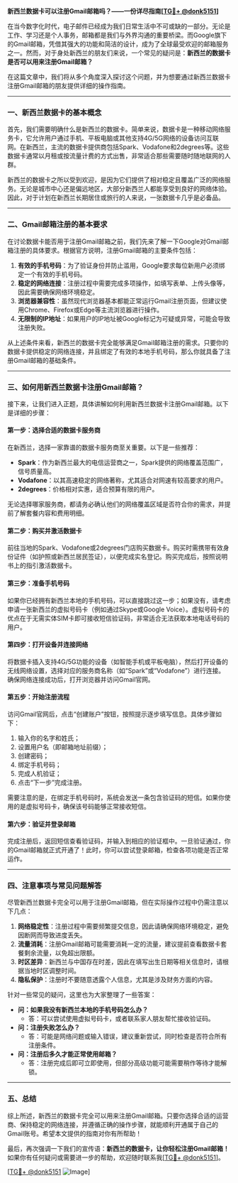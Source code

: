 **新西兰数据卡可以注册Gmail邮箱吗？——一份详尽指南[[TG💪+ @donk5151](https://t.me/s/donk5151)]**

在当今数字化时代，电子邮件已经成为我们日常生活中不可或缺的一部分。无论是工作、学习还是个人事务，邮箱都是我们与外界沟通的重要桥梁。而Google旗下的Gmail邮箱，凭借其强大的功能和简洁的设计，成为了全球最受欢迎的邮箱服务之一。然而，对于身处新西兰的朋友们来说，一个常见的疑问是：**新西兰的数据卡是否可以用来注册Gmail邮箱？**

在这篇文章中，我们将从多个角度深入探讨这个问题，并为想要通过新西兰数据卡注册Gmail邮箱的朋友提供详细的操作指南。

---

### 一、新西兰数据卡的基本概念

首先，我们需要明确什么是新西兰的数据卡。简单来说，数据卡是一种移动网络服务卡，它允许用户通过手机、平板电脑或其他支持4G/5G网络的设备访问互联网。在新西兰，主流的数据卡提供商包括Spark、Vodafone和2degrees等。这些数据卡通常以月租或按流量计费的方式出售，非常适合那些需要随时随地联网的人群。

新西兰的数据卡之所以受到欢迎，是因为它们提供了相对稳定且覆盖广泛的网络服务。无论是城市中心还是偏远地区，大部分新西兰人都能享受到良好的网络体验。因此，对于计划在新西兰长期居住或旅行的人来说，一张数据卡几乎是必备品。

---

### 二、Gmail邮箱注册的基本要求

在讨论数据卡能否用于注册Gmail邮箱之前，我们先来了解一下Google对Gmail邮箱注册的具体要求。根据官方说明，注册Gmail邮箱的主要条件包括：

1. **有效的手机号码**：为了验证身份并防止滥用，Google要求每位新用户必须绑定一个有效的手机号码。
2. **稳定的网络连接**：注册过程中需要完成多项操作，如填写表单、上传头像等，因此需要确保网络环境稳定。
3. **浏览器兼容性**：虽然现代浏览器基本都能正常运行Gmail注册页面，但建议使用Chrome、Firefox或Edge等主流浏览器进行操作。
4. **无限制的IP地址**：如果用户的IP地址被Google标记为可疑或异常，可能会导致注册失败。

从上述条件来看，新西兰的数据卡完全能够满足Gmail邮箱注册的需求。只要你的数据卡提供稳定的网络连接，并且绑定了有效的本地手机号码，那么你就具备了注册Gmail邮箱的基础条件。

---

### 三、如何用新西兰数据卡注册Gmail邮箱？

接下来，让我们进入正题，具体讲解如何利用新西兰数据卡注册Gmail邮箱。以下是详细的步骤：

#### 第一步：选择合适的数据卡服务商
在新西兰，选择一家靠谱的数据卡服务商至关重要。以下是一些推荐：
- **Spark**：作为新西兰最大的电信运营商之一，Spark提供的网络覆盖范围广，信号质量高。
- **Vodafone**：以其高速稳定的网络著称，尤其适合对网速有较高要求的用户。
- **2degrees**：价格相对实惠，适合预算有限的用户。

无论选择哪家服务商，都请务必确认他们的网络覆盖区域是否符合你的需求，并提前了解套餐内容和费用明细。

#### 第二步：购买并激活数据卡
前往当地的Spark、Vodafone或2degrees门店购买数据卡。购买时需携带有效身份证件（如护照或新西兰居民签证），以便完成实名登记。购买完成后，按照说明书上的指引激活数据卡。

#### 第三步：准备手机号码
如果你已经拥有新西兰本地的手机号码，可以直接跳过这一步；如果没有，请考虑申请一张新西兰的虚拟号码卡（例如通过Skype或Google Voice）。虚拟号码卡的优点在于无需实体SIM卡即可接收短信验证码，非常适合无法获取本地电话号码的用户。

#### 第四步：打开设备并连接网络
将数据卡插入支持4G/5G功能的设备（如智能手机或平板电脑），然后打开设备的无线网络设置，选择对应的服务商名称（如“Spark”或“Vodafone”）进行连接。确保网络连接成功后，打开浏览器并访问Gmail官网。

#### 第五步：开始注册流程
访问Gmail官网后，点击“创建账户”按钮，按照提示逐步填写信息。具体步骤如下：
1. 输入你的名字和姓氏；
2. 设置用户名（即邮箱地址前缀）；
3. 创建密码；
4. 绑定手机号码；
5. 完成人机验证；
6. 点击“下一步”完成注册。

需要注意的是，在绑定手机号码时，系统会发送一条包含验证码的短信。如果你使用的是虚拟号码卡，确保该号码能够正常接收短信。

#### 第六步：验证并登录邮箱
完成注册后，返回短信查看验证码，并输入到相应的验证框中。一旦验证通过，你的Gmail邮箱就正式开通了！此时，你可以尝试登录邮箱，检查各项功能是否正常运作。

---

### 四、注意事项与常见问题解答

尽管新西兰数据卡完全可以用于注册Gmail邮箱，但在实际操作过程中仍需注意以下几点：

1. **网络稳定性**：注册过程中需要频繁提交信息，因此请确保网络环境稳定，避免因断网而导致进度丢失。
2. **流量消耗**：注册Gmail邮箱可能需要消耗一定的流量，建议提前查看数据卡套餐剩余流量，以免超出限额。
3. **时区差异**：新西兰与中国存在时差，因此在填写出生日期等相关信息时，请根据当地时区调整时间。
4. **隐私保护**：注册时不要随意透露个人信息，尤其是涉及财务方面的内容。

针对一些常见的疑问，这里也为大家整理了一些答案：
- **问：如果我没有新西兰本地的手机号码怎么办？**
  - 答：可以尝试使用虚拟号码卡，或者联系家人朋友帮忙接收验证码。
- **问：注册失败怎么办？**
  - 答：可能是网络问题或输入错误，建议重新尝试，同时检查是否符合所有注册条件。
- **问：注册后多久才能正常使用邮箱？**
  - 答：注册完成后即可立即使用，但部分高级功能可能需要稍作等待才能解锁。

---

### 五、总结

综上所述，新西兰的数据卡完全可以用来注册Gmail邮箱。只要你选择合适的运营商、保持稳定的网络连接，并遵循正确的操作步骤，就能顺利开通属于自己的Gmail账号。希望本文提供的指南对你有所帮助！

最后，再次强调一下我们的宣传语：**新西兰的数据卡，让你轻松注册Gmail邮箱！** 如果你有任何疑问或需要进一步的帮助，欢迎随时联系我[[TG💪+ @donk5151](https://t.me/s/donk5151)]。

[[TG💪+ @donk5151](https://t.me/s/donk5151) ![Image](https://i.postimg.cc/rwNCRYN7/Snipaste-2025-04-30-17-27-05.png)]